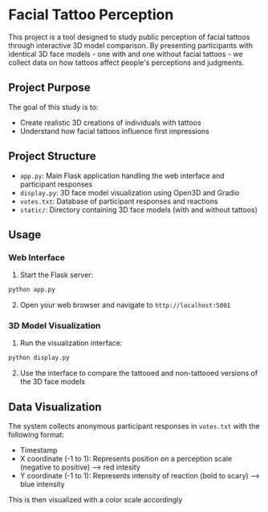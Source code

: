 # Facial Tattoo Perception 

This project is a tool designed to study public perception of facial tattoos through interactive 3D model comparison. By presenting participants with identical 3D face models - one with and one without facial tattoos - we collect data on how tattoos affect people's perceptions and judgments.

## Project Purpose

The goal of this study is to:
- Create realistic 3D creations of individuals with tattoos
- Understand how facial tattoos influence first impressions


## Project Structure

- `app.py`: Main Flask application handling the web interface and participant responses
- `display.py`: 3D face model visualization using Open3D and Gradio
- `votes.txt`: Database of participant responses and reactions
- `static/`: Directory containing 3D face models (with and without tattoos)

## Usage

### Web Interface

1. Start the Flask server:
```bash
python app.py
```

2. Open your web browser and navigate to `http://localhost:5001`

### 3D Model Visualization

1. Run the visualization interface:
```bash
python display.py
```

2. Use the interface to compare the tattooed and non-tattooed versions of the 3D face models

## Data Visualization

The system collects anonymous participant responses in `votes.txt` with the following format:
- Timestamp
- X coordinate (-1 to 1): Represents position on a perception scale (negative to positive) --> red intesity
- Y coordinate (-1 to 1): Represents intensity of reaction (bold to scary) --> blue intensity

This is then visualized with a color scale accordingly

